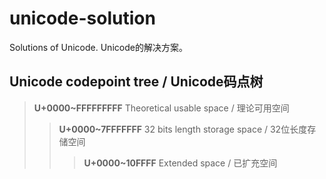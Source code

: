 # unicode-solution
Solutions of Unicode. Unicode的解决方案。
## Unicode codepoint tree / Unicode码点树
> **U+0000~FFFFFFFFF** Theoretical usable space / 理论可用空间
> > **U+0000~7FFFFFFF** 32 bits length storage space / 32位长度存储空间
> > > **U+0000~10FFFF** Extended space / 已扩充空间

